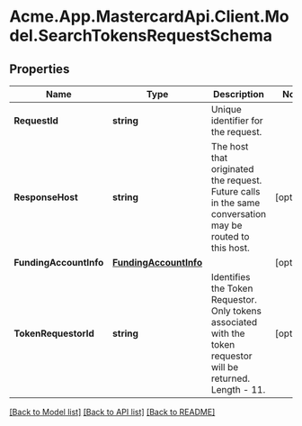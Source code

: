 # Acme.App.MastercardApi.Client.Model.SearchTokensRequestSchema

## Properties

Name | Type | Description | Notes
------------ | ------------- | ------------- | -------------
**RequestId** | **string** | Unique identifier for the request.  | 
**ResponseHost** | **string** | The host that originated the request. Future calls in the same conversation may be routed to this host.  | [optional] 
**FundingAccountInfo** | [**FundingAccountInfo**](FundingAccountInfo.md) |  | [optional] 
**TokenRequestorId** | **string** | Identifies the Token Requestor. Only tokens associated with the token requestor will be returned. Length - 11.  | [optional] 

[[Back to Model list]](../README.md#documentation-for-models) [[Back to API list]](../README.md#documentation-for-api-endpoints) [[Back to README]](../README.md)

